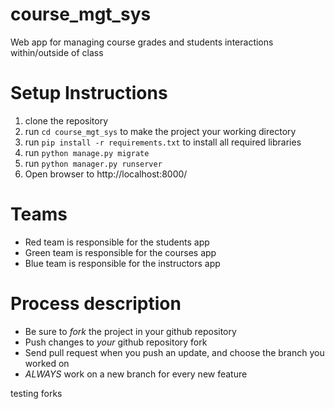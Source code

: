 # course_mgt_sys
Web app for managing course grades and students interactions within/outside of class

# Setup Instructions
1. clone the repository
2. run `cd course_mgt_sys` to make the project your working directory
3. run `pip install -r requirements.txt` to install all required libraries
4. run `python manage.py migrate`
5. run `python manager.py runserver`
6. Open browser to http://localhost:8000/

# Teams
- Red team is responsible for the students app
- Green team is responsible for the courses app
- Blue team is responsible for the instructors app

# Process description
- Be sure to *fork* the project in your github repository
- Push changes to *your* github repository fork
- Send pull request when you push an update, and choose the branch you worked on
- *ALWAYS* work on a new branch for every new feature

testing forks
